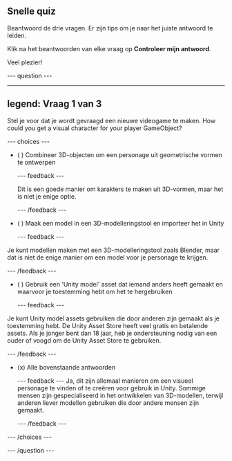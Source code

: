 ## Snelle quiz

Beantwoord de drie vragen. Er zijn tips om je naar het juiste antwoord te leiden.

Klik na het beantwoorden van elke vraag op **Controleer mijn antwoord**.

Veel plezier!

--- question ---

---
legend: Vraag 1 van 3
---

Stel je voor dat je wordt gevraagd een nieuwe videogame te maken. How could you get a visual character for your player GameObject?

--- choices ---

- ( ) Combineer 3D-objecten om een personage uit geometrische vormen te ontwerpen

  --- feedback ---

  Dit is een goede manier om karakters te maken uit 3D-vormen, maar het is niet je enige optie.

  --- /feedback ---

- ( ) Maak een model in een 3D-modelleringstool en importeer het in Unity

  --- feedback ---

Je kunt modellen maken met een 3D-modelleringstool zoals Blender, maar dat is niet de enige manier om een model voor je personage te krijgen.

  --- /feedback ---

- ( ) Gebruik een 'Unity model' asset dat iemand anders heeft gemaakt en waarvoor je toestemming hebt om het te hergebruiken

  --- feedback ---

Je kunt Unity model assets gebruiken die door anderen zijn gemaakt als je toestemming hebt. De Unity Asset Store heeft veel gratis en betalende assets. Als je jonger bent dan 18 jaar, heb je ondersteuning nodig van een ouder of voogd om de Unity Asset Store te gebruiken.

  --- /feedback ---

- (x) Alle bovenstaande antwoorden

  --- feedback --- Ja, dit zijn allemaal manieren om een visueel personage te vinden of te creëren voor gebruik in Unity. Sommige mensen zijn gespecialiseerd in het ontwikkelen van 3D-modellen, terwijl anderen liever modellen gebruiken die door andere mensen zijn gemaakt.

  --- /feedback ---

--- /choices ---

--- /question ---
